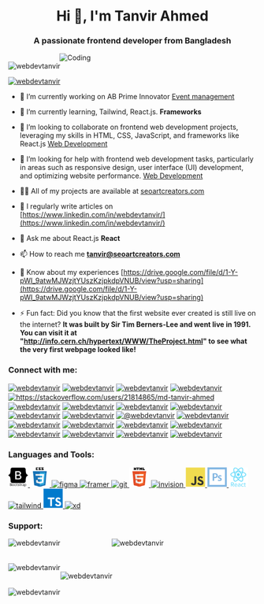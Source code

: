 
<h1 align="center">Hi 👋, I'm Tanvir Ahmed</h1>
<h3 align="center">A passionate frontend developer from Bangladesh</h3>
<img align="right" alt="Coding" width="400" src="https://giphy.com/gifs/dommespace-domme-space-programador-qgQUggAC3Pfv687qPC">

<p align="left"> <img src="https://komarev.com/ghpvc/?username=webdevtanvir&label=Profile%20views&color=0e75b6&style=flat" alt="webdevtanvir" /> </p>

<p align="left"> <a href="https://twitter.com/webdevtanvir" target="blank"><img src="https://img.shields.io/twitter/follow/webdevtanvir?logo=twitter&style=for-the-badge" alt="webdevtanvir" /></a> </p>

- 🔭 I’m currently working on AB Prime Innovator [Event management](https://nexteventnews.com/)

- 🌱 I’m currently learning, Tailwind, React.js. **Frameworks**

- 👯 I’m looking to collaborate on frontend web development projects, leveraging my skills in HTML, CSS, JavaScript, and frameworks like React.js [Web Development](https://seoartcreators.com/)

- 🤝 I’m looking for help with frontend web development tasks, particularly in areas such as responsive design, user interface (UI) development, and optimizing website performance. [Web Development](https://www.w3schools.com/)

- 👨‍💻 All of my projects are available at [seoartcreators.com](seoartcreators.com)

- 📝 I regularly write articles on [https://www.linkedin.com/in/webdevtanvir/](https://www.linkedin.com/in/webdevtanvir/)

- 💬 Ask me about React.js **React**

- 📫 How to reach me **tanvir@seoartcreators.com**

- 📄 Know about my experiences [https://drive.google.com/file/d/1-Y-pWI_9atwMJWzjtYUszKzjpkdpVNUB/view?usp=sharing](https://drive.google.com/file/d/1-Y-pWI_9atwMJWzjtYUszKzjpkdpVNUB/view?usp=sharing)

- ⚡ Fun fact: Did you know that the first website ever created is still live on the internet? **It was built by Sir Tim Berners-Lee and went live in 1991. You can visit it at "http://info.cern.ch/hypertext/WWW/TheProject.html" to see what the very first webpage looked like!**

<h3 align="left">Connect with me:</h3>
<p align="left">
<a href="https://codepen.io/webdevtanvir" target="blank"><img align="center" src="https://raw.githubusercontent.com/rahuldkjain/github-profile-readme-generator/master/src/images/icons/Social/codepen.svg" alt="webdevtanvir" height="30" width="40" /></a>
<a href="https://dev.to/webdevtanvir" target="blank"><img align="center" src="https://raw.githubusercontent.com/rahuldkjain/github-profile-readme-generator/master/src/images/icons/Social/devto.svg" alt="webdevtanvir" height="30" width="40" /></a>
<a href="https://twitter.com/webdevtanvir" target="blank"><img align="center" src="https://raw.githubusercontent.com/rahuldkjain/github-profile-readme-generator/master/src/images/icons/Social/twitter.svg" alt="webdevtanvir" height="30" width="40" /></a>
<a href="https://linkedin.com/in/webdevtanvir" target="blank"><img align="center" src="https://raw.githubusercontent.com/rahuldkjain/github-profile-readme-generator/master/src/images/icons/Social/linked-in-alt.svg" alt="webdevtanvir" height="30" width="40" /></a>
<a href="https://stackoverflow.com/users/https://stackoverflow.com/users/21814865/md-tanvir-ahmed" target="blank"><img align="center" src="https://raw.githubusercontent.com/rahuldkjain/github-profile-readme-generator/master/src/images/icons/Social/stack-overflow.svg" alt="https://stackoverflow.com/users/21814865/md-tanvir-ahmed" height="30" width="40" /></a>
<a href="https://codesandbox.com/webdevtanvir" target="blank"><img align="center" src="https://raw.githubusercontent.com/rahuldkjain/github-profile-readme-generator/master/src/images/icons/Social/codesandbox.svg" alt="webdevtanvir" height="30" width="40" /></a>
<a href="https://kaggle.com/webdevtanvir" target="blank"><img align="center" src="https://raw.githubusercontent.com/rahuldkjain/github-profile-readme-generator/master/src/images/icons/Social/kaggle.svg" alt="webdevtanvir" height="30" width="40" /></a>
<a href="https://fb.com/webdevtanvir" target="blank"><img align="center" src="https://raw.githubusercontent.com/rahuldkjain/github-profile-readme-generator/master/src/images/icons/Social/facebook.svg" alt="webdevtanvir" height="30" width="40" /></a>
<a href="https://instagram.com/webdevtanvir" target="blank"><img align="center" src="https://raw.githubusercontent.com/rahuldkjain/github-profile-readme-generator/master/src/images/icons/Social/instagram.svg" alt="webdevtanvir" height="30" width="40" /></a>
<a href="https://dribbble.com/webdevtanvir" target="blank"><img align="center" src="https://raw.githubusercontent.com/rahuldkjain/github-profile-readme-generator/master/src/images/icons/Social/dribbble.svg" alt="webdevtanvir" height="30" width="40" /></a>
<a href="https://www.behance.net/webdevtanvir" target="blank"><img align="center" src="https://raw.githubusercontent.com/rahuldkjain/github-profile-readme-generator/master/src/images/icons/Social/behance.svg" alt="webdevtanvir" height="30" width="40" /></a>
<a href="https://hashnode.com/@webdevtanvir" target="blank"><img align="center" src="https://raw.githubusercontent.com/rahuldkjain/github-profile-readme-generator/master/src/images/icons/Social/hashnode.svg" alt="@webdevtanvir" height="30" width="40" /></a>
<a href="https://medium.com/webdevtanvir" target="blank"><img align="center" src="https://raw.githubusercontent.com/rahuldkjain/github-profile-readme-generator/master/src/images/icons/Social/medium.svg" alt="webdevtanvir" height="30" width="40" /></a>
<a href="https://www.youtube.com/c/webdevtanvir" target="blank"><img align="center" src="https://raw.githubusercontent.com/rahuldkjain/github-profile-readme-generator/master/src/images/icons/Social/youtube.svg" alt="webdevtanvir" height="30" width="40" /></a>
<a href="https://www.codechef.com/users/webdevtanvir" target="blank"><img align="center" src="https://cdn.jsdelivr.net/npm/simple-icons@3.1.0/icons/codechef.svg" alt="webdevtanvir" height="30" width="40" /></a>
<a href="https://www.hackerrank.com/webdevtanvir" target="blank"><img align="center" src="https://raw.githubusercontent.com/rahuldkjain/github-profile-readme-generator/master/src/images/icons/Social/hackerrank.svg" alt="webdevtanvir" height="30" width="40" /></a>
<a href="https://codeforces.com/profile/webdevtanvir" target="blank"><img align="center" src="https://raw.githubusercontent.com/rahuldkjain/github-profile-readme-generator/master/src/images/icons/Social/codeforces.svg" alt="webdevtanvir" height="30" width="40" /></a>
<a href="https://www.leetcode.com/webdevtanvir" target="blank"><img align="center" src="https://raw.githubusercontent.com/rahuldkjain/github-profile-readme-generator/master/src/images/icons/Social/leet-code.svg" alt="webdevtanvir" height="30" width="40" /></a>
<a href="https://www.hackerearth.com/webdevtanvir" target="blank"><img align="center" src="https://raw.githubusercontent.com/rahuldkjain/github-profile-readme-generator/master/src/images/icons/Social/hackerearth.svg" alt="webdevtanvir" height="30" width="40" /></a>
<a href="https://auth.geeksforgeeks.org/user/webdevtanvir" target="blank"><img align="center" src="https://raw.githubusercontent.com/rahuldkjain/github-profile-readme-generator/master/src/images/icons/Social/geeks-for-geeks.svg" alt="webdevtanvir" height="30" width="40" /></a>
<a href="https://www.topcoder.com/members/webdevtanvir" target="blank"><img align="center" src="https://raw.githubusercontent.com/rahuldkjain/github-profile-readme-generator/master/src/images/icons/Social/topcoder.svg" alt="webdevtanvir" height="30" width="40" /></a>
</p>

<h3 align="left">Languages and Tools:</h3>
<p align="left"> <a href="https://getbootstrap.com" target="_blank" rel="noreferrer"> <img src="https://raw.githubusercontent.com/devicons/devicon/master/icons/bootstrap/bootstrap-plain-wordmark.svg" alt="bootstrap" width="40" height="40"/> </a> <a href="https://www.w3schools.com/css/" target="_blank" rel="noreferrer"> <img src="https://raw.githubusercontent.com/devicons/devicon/master/icons/css3/css3-original-wordmark.svg" alt="css3" width="40" height="40"/> </a> <a href="https://www.figma.com/" target="_blank" rel="noreferrer"> <img src="https://www.vectorlogo.zone/logos/figma/figma-icon.svg" alt="figma" width="40" height="40"/> </a> <a href="https://www.framer.com/" target="_blank" rel="noreferrer"> <img src="https://www.vectorlogo.zone/logos/framer/framer-icon.svg" alt="framer" width="40" height="40"/> </a> <a href="https://git-scm.com/" target="_blank" rel="noreferrer"> <img src="https://www.vectorlogo.zone/logos/git-scm/git-scm-icon.svg" alt="git" width="40" height="40"/> </a> <a href="https://www.w3.org/html/" target="_blank" rel="noreferrer"> <img src="https://raw.githubusercontent.com/devicons/devicon/master/icons/html5/html5-original-wordmark.svg" alt="html5" width="40" height="40"/> </a> <a href="https://www.invisionapp.com/" target="_blank" rel="noreferrer"> <img src="https://www.vectorlogo.zone/logos/invisionapp/invisionapp-icon.svg" alt="invision" width="40" height="40"/> </a> <a href="https://developer.mozilla.org/en-US/docs/Web/JavaScript" target="_blank" rel="noreferrer"> <img src="https://raw.githubusercontent.com/devicons/devicon/master/icons/javascript/javascript-original.svg" alt="javascript" width="40" height="40"/> </a> <a href="https://www.photoshop.com/en" target="_blank" rel="noreferrer"> <img src="https://raw.githubusercontent.com/devicons/devicon/master/icons/photoshop/photoshop-line.svg" alt="photoshop" width="40" height="40"/> </a> <a href="https://reactjs.org/" target="_blank" rel="noreferrer"> <img src="https://raw.githubusercontent.com/devicons/devicon/master/icons/react/react-original-wordmark.svg" alt="react" width="40" height="40"/> </a> <a href="https://tailwindcss.com/" target="_blank" rel="noreferrer"> <img src="https://www.vectorlogo.zone/logos/tailwindcss/tailwindcss-icon.svg" alt="tailwind" width="40" height="40"/> </a> <a href="https://www.typescriptlang.org/" target="_blank" rel="noreferrer"> <img src="https://raw.githubusercontent.com/devicons/devicon/master/icons/typescript/typescript-original.svg" alt="typescript" width="40" height="40"/> </a> <a href="https://www.adobe.com/products/xd.html" target="_blank" rel="noreferrer"> <img src="https://cdn.worldvectorlogo.com/logos/adobe-xd.svg" alt="xd" width="40" height="40"/> </a> </p>

<h3 align="left">Support:</h3>
<p><a href="https://www.buymeacoffee.com/webdevtanvir"> <img align="left" src="https://cdn.buymeacoffee.com/buttons/v2/default-yellow.png" height="50" width="210" alt="webdevtanvir" /></a><a href="https://ko-fi.com/webdevtanvir"> <img align="left" src="https://cdn.ko-fi.com/cdn/kofi3.png?v=3" height="50" width="210" alt="webdevtanvir" /></a></p><br><br>

<p><img align="left" src="https://github-readme-stats.vercel.app/api/top-langs?username=webdevtanvir&show_icons=true&locale=en&layout=compact" alt="webdevtanvir" /></p>

<p>&nbsp;<img align="center" src="https://github-readme-stats.vercel.app/api?username=webdevtanvir&show_icons=true&locale=en" alt="webdevtanvir" /></p>

<p><img align="center" src="https://github-readme-streak-stats.herokuapp.com/?user=webdevtanvir&" alt="webdevtanvir" /></p>
